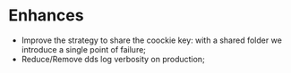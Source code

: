 # Enhances

- Improve the strategy to share the coockie key: with a shared folder we introduce a single point of failure;
- Reduce/Remove dds log verbosity on production;